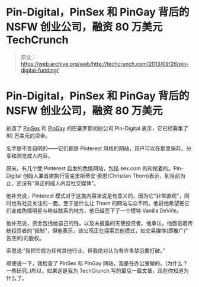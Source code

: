 # Pin-Digital，PinSex 和 PinGay 背后的 NSFW 创业公司，融资 80 万美元 TechCrunch

> 原文：<https://web.archive.org/web/http://techcrunch.com/2013/09/26/pin-digital-funding/>

# Pin-Digital，PinSex 和 PinGay 背后的 NSFW 创业公司，融资 80 万美元

创造了 [PinSex](https://web.archive.org/web/20230130053513/http://www.pinsex.com/) 和 [PinGay](https://web.archive.org/web/20230130053513/http://www.pingay.com/) 的巴塞罗那初创公司 Pin-Digital 表示，它已经筹集了 80 万美元的资金。

名字是不言自明的——它们都是 Pinterest 风格的网站，用户可以在那里保存、分享和浏览成人内容。

原来，有几个受 Pinterest 启发的色情网站，包括 sex.com 的和抢着的。Pin-Digital 创始人兼首席执行官克里斯蒂安·索恩(Christian Thorn)表示，到目前为止，还没有“真正的成人内容社交媒体”。

他补充说，Pinterest 模式对于这类内容来说是有意义的，因为它“非常直观”，同时也有社交关注的一面。至于是什么让 Thorn 的网站与众不同，他说他希望把它们变成色情明星与粉丝联系的地方，他已经签下了一个模特 Vanilla DeVille。

他补充说，资金包括他自己的钱，以及未披露的天使投资者。他承认，他面临着传统投资者的“抵制”，但他表示，该公司正在探索其他模式，如交易媒体(即推广广告空间)的股权。

索恩说:“我把它视为任何其他行业，但我绝对认为有许多禁忌要打破。”

顺便说一下，我检查了 PinSex 和 PinGay 网站，我是在办公室做的。(为什么？一些研究。)所以，如果这是我为 TechCrunch 写的最后一篇文章，现在你知道为什么了。